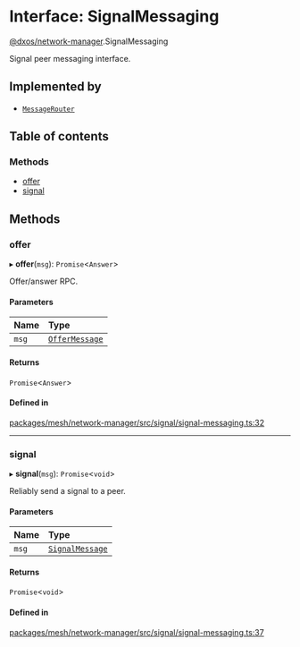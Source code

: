 # Interface: SignalMessaging

[@dxos/network-manager](../modules/dxos_network_manager.md).SignalMessaging

Signal peer messaging interface.

## Implemented by

- [`MessageRouter`](../classes/dxos_network_manager.MessageRouter.md)

## Table of contents

### Methods

- [offer](dxos_network_manager.SignalMessaging.md#offer)
- [signal](dxos_network_manager.SignalMessaging.md#signal)

## Methods

### offer

▸ **offer**(`msg`): `Promise`<`Answer`\>

Offer/answer RPC.

#### Parameters

| Name | Type |
| :------ | :------ |
| `msg` | [`OfferMessage`](dxos_network_manager.OfferMessage.md) |

#### Returns

`Promise`<`Answer`\>

#### Defined in

[packages/mesh/network-manager/src/signal/signal-messaging.ts:32](https://github.com/dxos/dxos/blob/e3b936721/packages/mesh/network-manager/src/signal/signal-messaging.ts#L32)

___

### signal

▸ **signal**(`msg`): `Promise`<`void`\>

Reliably send a signal to a peer.

#### Parameters

| Name | Type |
| :------ | :------ |
| `msg` | [`SignalMessage`](dxos_network_manager.SignalMessage.md) |

#### Returns

`Promise`<`void`\>

#### Defined in

[packages/mesh/network-manager/src/signal/signal-messaging.ts:37](https://github.com/dxos/dxos/blob/e3b936721/packages/mesh/network-manager/src/signal/signal-messaging.ts#L37)
